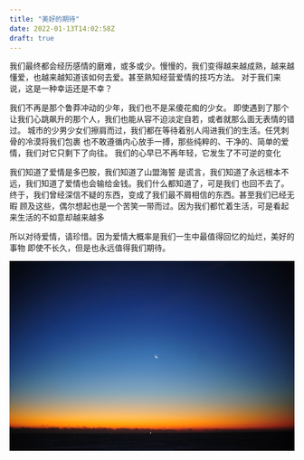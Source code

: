 ```yaml
---
title: "美好的期待"
date: 2022-01-13T14:02:58Z
draft: true
---
```



我们最终都会经历感情的磨难，或多或少。慢慢的，我们变得越来越成熟，越来越懂爱，也越来越知道该如何去爱。甚至熟知经营爱情的技巧方法。
对于我们来说，这是一种幸运还是不幸？

我们不再是那个鲁莽冲动的少年，我们也不是呆傻花痴的少女。
即使遇到了那个让我们心跳飙升的那个人，我们也能从容不迫淡定自若，或者就那么面无表情的错过。
城市的少男少女们擦肩而过，我们都在等待着别人闯进我们的生活。任凭刺骨的冷漠将我们包裹
也不敢遵循内心放手一搏，那些纯粹的、干净的、简单的爱情，我们对它只剩下了向往。
我们的心早已不再年轻，它发生了不可逆的变化

我们知道了爱情是多巴胺，我们知道了山盟海誓
是谎言，我们知道了永远根本不远，我们知道了爱情也会输给金钱。我们什么都知道了，可是我们
也回不去了。终于，我们曾经深信不疑的东西，变成了我们最不屑相信的东西。甚至我们已经无暇
顾及这些，偶尔想起也是一个苦笑一带而过。因为我们都忙着生活，可是看起来生活的不如意却越来越多


所以对待爱情，请珍惜。因为爱情大概率是我们一生中最值得回忆的灿烂，美好的事物
即使不长久，但是也永远值得我们期待。

![20220113232310](https://raw.githubusercontent.com/Gzk738/vps_picgo/master/images/20220113232310.png "浦项的日出")